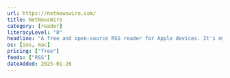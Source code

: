 ```yaml
---
url: https://netnewswire.com/
title: NetNewsWire
category: [reader]
literacyLevel: "0"
headline: "A free and open-source RSS reader for Apple devices. It's my RSS reader of choice, and I can't recommend it enough."
os: [ios, mac]
pricing: ["free"]
feeds: ["RSS"]
dateAdded: 2025-01-26
---
```

